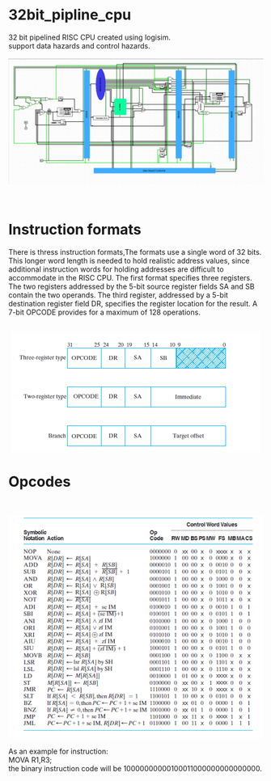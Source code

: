 # 32bit_pipline_cpu

32 bit pipelined RISC CPU created using logisim.<br />
support data hazards and control hazards.<br /><br/>
![alt text](https://github.com/HadiSormeyli/32bit_pipline_cpu/blob/main/img/32_pipline_cpu.png)

<br />
<h1>Instruction formats</h1> 
There is thress instruction formats,The formats
use a single word of 32 bits. This longer word length is needed to hold realistic
address values, since additional instruction words for holding addresses are difficult
to accommodate in the RISC CPU. The first format specifies three registers. The two
registers addressed by the 5-bit source register fields SA and SB contain the two
operands. The third register, addressed by a 5-bit destination register field DR, specifies
the register location for the result. A 7-bit OPCODE provides for a maximum of
128 operations.<br/><br/>
<p align="center">
  <img src="https://github.com/HadiSormeyli/32bit_pipline_cpu/blob/main/img/instruction_formats.png" title="instruction formats">
</p>

<h1>Opcodes</h1> 
<br />
<p align="center">
  <img src="https://github.com/HadiSormeyli/32bit_pipline_cpu/blob/main/img/opcodes.png" title="opcodes">
</p>

As an example for instruction:<br/>
MOVA R1,R3;<br/>
the binary instruction code will be 10000000000100011000000000000000.
